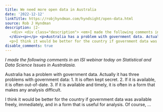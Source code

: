 ```yaml
---
title: We need more open data in Australia
date: '2022-12-12'
linkTitle: https://robjhyndman.com/hyndsight/open-data.html
source: Rob J Hyndman
description: |2-
   <div> <div class="description"> <em>I made the following comments in an ISI webinar today on Statistical and Data Science Issues in Australasia.</em> </div>
  </div><p></p> <p>Australia has a problem with government data. Actually it has three problems with government data: 1. It is often kept secret. 2. If it is available, it is often out-of-date. 3. If it is available and timely, it is often in a form that makes any analysis difficult.</p>
  <p>I think it would be better for the country if government data was available freely, immediately, and in a form that is useful for analysis. Of course, ...
disable_comments: true
---
```

 <div> <div class="description"> <em>I made the following comments in an ISI webinar today on Statistical and Data Science Issues in Australasia.</em> </div>
</div><p></p> <p>Australia has a problem with government data. Actually it has three problems with government data: 1. It is often kept secret. 2. If it is available, it is often out-of-date. 3. If it is available and timely, it is often in a form that makes any analysis difficult.</p>
<p>I think it would be better for the country if government data was available freely, immediately, and in a form that is useful for analysis. Of course, ...